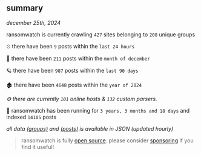 
## summary
_december 25th, 2024_

ransomwatch is currently crawling `427` sites belonging to `208` unique groups

⏲ there have been `9` posts within the `last 24 hours`

🦈 there have been `211` posts within the `month of december`

🪐 there have been `987` posts within the `last 90 days`

🏚 there have been `4648` posts within the `year of 2024`

_⚙️ there are currently `101` online hosts & `132` custom parsers._

🦕 ransomwatch has been running for `3 years, 3 months and 18 days` and indexed `14105` posts

_all data  [(groups)](http://ransomwhat.telemetry.ltd/groups) and [(posts)](http://ransomwhat.telemetry.ltd/posts) is available in JSON (updated hourly)_

> ransomwatch is fully [open source](https://github.com/joshhighet/ransomwatch#ransomwatch--). please consider [sponsoring](https://github.com/sponsors/joshhighet) if you find it useful!
